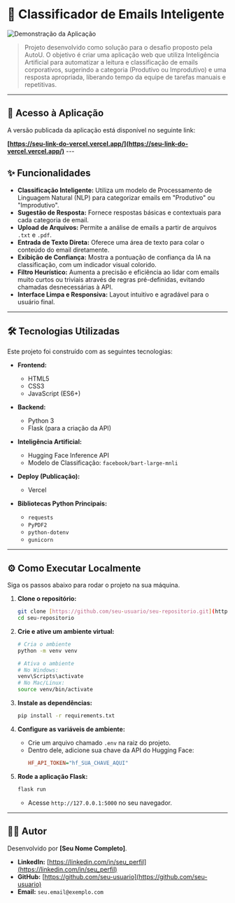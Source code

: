 # 📧 Classificador de Emails Inteligente

![Demonstração da Aplicação](https://i.imgur.com/link-para-uma-imagem-da-sua-app.png) 
> Projeto desenvolvido como solução para o desafio proposto pela AutoU. O objetivo é criar uma aplicação web que utiliza Inteligência Artificial para automatizar a leitura e classificação de emails corporativos, sugerindo a categoria (Produtivo ou Improdutivo) e uma resposta apropriada, liberando tempo da equipe de tarefas manuais e repetitivas.

---

## 🚀 Acesso à Aplicação

A versão publicada da aplicação está disponível no seguinte link:

**[https://seu-link-do-vercel.vercel.app/](https://seu-link-do-vercel.vercel.app/)** ---

## ✨ Funcionalidades

* **Classificação Inteligente:** Utiliza um modelo de Processamento de Linguagem Natural (NLP) para categorizar emails em "Produtivo" ou "Improdutivo".
* **Sugestão de Resposta:** Fornece respostas básicas e contextuais para cada categoria de email.
* **Upload de Arquivos:** Permite a análise de emails a partir de arquivos `.txt` e `.pdf`.
* **Entrada de Texto Direta:** Oferece uma área de texto para colar o conteúdo do email diretamente.
* **Exibição de Confiança:** Mostra a pontuação de confiança da IA na classificação, com um indicador visual colorido.
* **Filtro Heurístico:** Aumenta a precisão e eficiência ao lidar com emails muito curtos ou triviais através de regras pré-definidas, evitando chamadas desnecessárias à API.
* **Interface Limpa e Responsiva:** Layout intuitivo e agradável para o usuário final.

---

## 🛠️ Tecnologias Utilizadas

Este projeto foi construído com as seguintes tecnologias:

* **Frontend:**
    * HTML5
    * CSS3
    * JavaScript (ES6+)

* **Backend:**
    * Python 3
    * Flask (para a criação da API)

* **Inteligência Artificial:**
    * Hugging Face Inference API
    * Modelo de Classificação: `facebook/bart-large-mnli`

* **Deploy (Publicação):**
    * Vercel

* **Bibliotecas Python Principais:**
    * `requests`
    * `PyPDF2`
    * `python-dotenv`
    * `gunicorn`

---

## ⚙️ Como Executar Localmente

Siga os passos abaixo para rodar o projeto na sua máquina.

1.  **Clone o repositório:**
    ```bash
    git clone [https://github.com/seu-usuario/seu-repositorio.git](https://github.com/seu-usuario/seu-repositorio.git)
    cd seu-repositorio
    ```

2.  **Crie e ative um ambiente virtual:**
    ```bash
    # Cria o ambiente
    python -m venv venv

    # Ativa o ambiente
    # No Windows:
    venv\Scripts\activate
    # No Mac/Linux:
    source venv/bin/activate
    ```

3.  **Instale as dependências:**
    ```bash
    pip install -r requirements.txt
    ```

4.  **Configure as variáveis de ambiente:**
    * Crie um arquivo chamado `.env` na raiz do projeto.
    * Dentro dele, adicione sua chave da API do Hugging Face:
        ```ini
        HF_API_TOKEN="hf_SUA_CHAVE_AQUI"
        ```

5.  **Rode a aplicação Flask:**
    ```bash
    flask run
    ```
    * Acesse `http://127.0.0.1:5000` no seu navegador.

---

## 👨‍💻 Autor

Desenvolvido por **[Seu Nome Completo]**.

* **LinkedIn:** [https://linkedin.com/in/seu_perfil](https://linkedin.com/in/seu_perfil)
* **GitHub:** [https://github.com/seu-usuario](https://github.com/seu-usuario)
* **Email:** `seu.email@exemplo.com`
